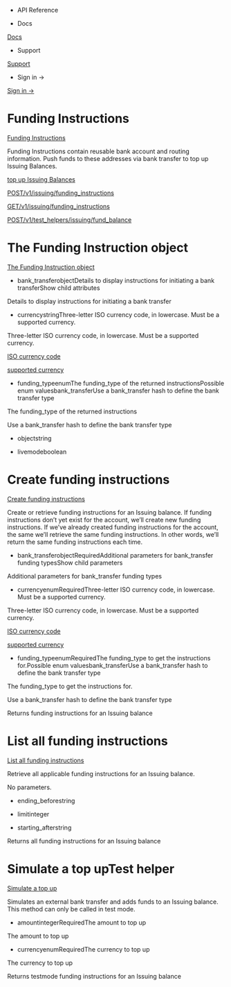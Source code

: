 - API Reference

- Docs

[Docs](/)

- Support

[Support](https://support.stripe.com)

- Sign in →

[Sign in →](https://dashboard.stripe.com/login)

# Funding Instructions

[Funding Instructions](/api/issuing/funding_instructions)

Funding Instructions contain reusable bank account and routing information. Push funds to these addresses via bank transfer to top up Issuing Balances.

[top up Issuing Balances](/issuing/funding/balance)

[POST/v1/issuing/funding_instructions](/api/issuing/funding_instructions/create)

[GET/v1/issuing/funding_instructions](/api/issuing/funding_instructions/list)

[POST/v1/test_helpers/issuing/fund_balance](/api/issuing/funding_instructions/fund)

# The Funding Instruction object

[The Funding Instruction object](/api/issuing/funding_instructions/object)

- bank_transferobjectDetails to display instructions for initiating a bank transferShow child attributes

Details to display instructions for initiating a bank transfer

- currencystringThree-letter ISO currency code, in lowercase. Must be a supported currency.

Three-letter ISO currency code, in lowercase. Must be a supported currency.

[ISO currency code](https://www.iso.org/iso-4217-currency-codes.html)

[supported currency](https://stripe.com/docs/currencies)

- funding_typeenumThe funding_type of the returned instructionsPossible enum valuesbank_transferUse a bank_transfer hash to define the bank transfer type

The funding_type of the returned instructions

Use a bank_transfer hash to define the bank transfer type

- objectstring

- livemodeboolean

# Create funding instructions

[Create funding instructions](/api/issuing/funding_instructions/create)

Create or retrieve funding instructions for an Issuing balance. If funding instructions don’t yet exist for the account, we’ll create new funding instructions. If we’ve already created funding instructions for the account, the same we’ll retrieve the same funding instructions. In other words, we’ll return the same funding instructions each time.

- bank_transferobjectRequiredAdditional parameters for bank_transfer funding typesShow child parameters

Additional parameters for bank_transfer funding types

- currencyenumRequiredThree-letter ISO currency code, in lowercase. Must be a supported currency.

Three-letter ISO currency code, in lowercase. Must be a supported currency.

[ISO currency code](https://www.iso.org/iso-4217-currency-codes.html)

[supported currency](https://stripe.com/docs/currencies)

- funding_typeenumRequiredThe funding_type to get the instructions for.Possible enum valuesbank_transferUse a bank_transfer hash to define the bank transfer type

The funding_type to get the instructions for.

Use a bank_transfer hash to define the bank transfer type

Returns funding instructions for an Issuing balance

# List all funding instructions

[List all funding instructions](/api/issuing/funding_instructions/list)

Retrieve all applicable funding instructions for an Issuing balance.

No parameters.

- ending_beforestring

- limitinteger

- starting_afterstring

Returns all funding instructions for an Issuing balance

# Simulate a top upTest helper

[Simulate a top up](/api/issuing/funding_instructions/fund)

Simulates an external bank transfer and adds funds to an Issuing balance. This method can only be called in test mode.

- amountintegerRequiredThe amount to top up

The amount to top up

- currencyenumRequiredThe currency to top up

The currency to top up

Returns testmode funding instructions for an Issuing balance

